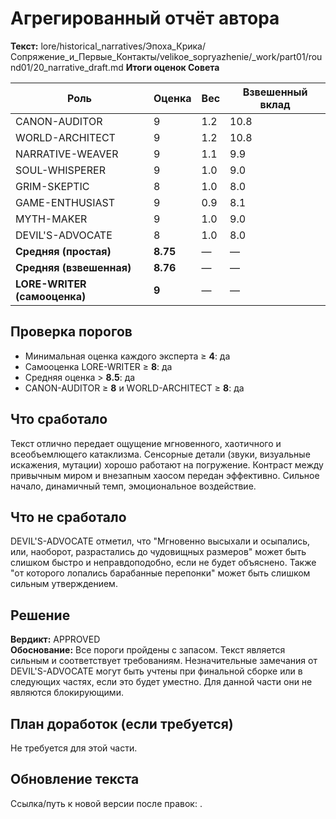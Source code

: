 # Агрегированный отчёт автора

**Текст:** lore/historical_narratives/Эпоха_Крика/Сопряжение_и_Первые_Контакты/velikoe_sopryazhenie/_work/part01/round01/20_narrative_draft.md
**Итоги оценок Совета**

| Роль              | Оценка | Вес | Взвешенный вклад |
|-------------------|--------|-----|------------------|
| CANON-AUDITOR     | 9      | 1.2 | 10.8             |
| WORLD-ARCHITECT   | 9      | 1.2 | 10.8             |
| NARRATIVE-WEAVER  | 9      | 1.1 | 9.9              |
| SOUL-WHISPERER    | 9      | 1.0 | 9.0              |
| GRIM-SKEPTIC      | 8      | 1.0 | 8.0              |
| GAME-ENTHUSIAST   | 9      | 0.9 | 8.1              |
| MYTH-MAKER        | 9      | 1.0 | 9.0              |
| DEVIL'S-ADVOCATE  | 8      | 1.0 | 8.0              |
| **Средняя (простая)** | **8.75** |  —  | — |
| **Средняя (взвешенная)** | **8.76** | — | — |
| **LORE-WRITER (самооценка)** | **9** | — | — |

## Проверка порогов
- Минимальная оценка каждого эксперта ≥ **4**: да  
- Самооценка LORE-WRITER ≥ **8**: да  
- Средняя оценка > **8.5**: да  
- CANON-AUDITOR ≥ **8** и WORLD-ARCHITECT ≥ **8**: да  

## Что сработало
Текст отлично передает ощущение мгновенного, хаотичного и всеобъемлющего катаклизма. Сенсорные детали (звуки, визуальные искажения, мутации) хорошо работают на погружение. Контраст между привычным миром и внезапным хаосом передан эффективно. Сильное начало, динамичный темп, эмоциональное воздействие.

## Что не сработало
DEVIL'S-ADVOCATE отметил, что "Мгновенно высыхали и осыпались, или, наоборот, разрастались до чудовищных размеров" может быть слишком быстро и неправдоподобно, если не будет объяснено. Также "от которого лопались барабанные перепонки" может быть слишком сильным утверждением.

## Решение
**Вердикт:** APPROVED  
**Обоснование:** Все пороги пройдены с запасом. Текст является сильным и соответствует требованиям. Незначительные замечания от DEVIL'S-ADVOCATE могут быть учтены при финальной сборке или в следующих частях, если это будет уместно. Для данной части они не являются блокирующими.

## План доработок (если требуется)
Не требуется для этой части.

## Обновление текста
Ссылка/путь к новой версии после правок: .
